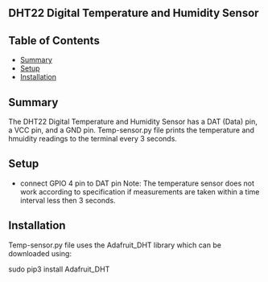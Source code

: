 ## DHT22 Digital Temperature and Humidity Sensor

## Table of Contents
* [Summary](#Summary)
* [Setup](#Setup)
* [Installation](#Installation)

## Summary
The DHT22 Digital Temperature and Humidity Sensor has a DAT (Data) pin, a VCC pin, and a GND pin.
Temp-sensor.py file prints the temperature and hmuidity readings to the terminal every 3 seconds.

## Setup
* connect GPIO 4 pin to DAT pin
Note: The temperature sensor does not work according to specification if measurements are taken within a time interval less then 3 seconds.


## Installation
Temp-sensor.py file uses the Adafruit_DHT library which can be downloaded using:

sudo pip3 install Adafruit_DHT